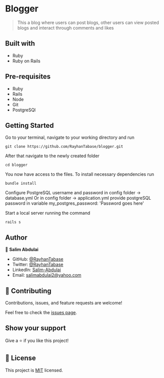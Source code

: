 # Blogger
> This a blog where users can post blogs, other users can view posted blogs and interact through comments and likes

## Built with
- Ruby
- Ruby on Rails

## Pre-requisites
- Ruby
- Rails
- Node
- Git
- PostgreSQl

## Getting Started

Go to your terminal, navigate to your working directory and run

`git clone https://github.com/RayhanTabase/blogger.git`

After that navigate to the newly created folder

`cd blogger`

You now have access to the files.
To install necessary dependencies run

 `bundle install`

Configure PostgreSQL username and password in config folder -> database.yml
Or in config folder -> application.yml provide postgreSQL password in variable  my_postgres_password: 'Password goes here'

Start a local server running the command

`rails s`


## Author

👤 **Salim Abdulai**

- GitHub: [@RayhanTabase](https://github.com/RayhanTabase)
- Twitter: [@RayhanTabase](https://twitter.com/@RayhanTabase)
- LinkedIn: [Salim-Abdulai](https://linkedin.com/in/salim-abdulai-5430065b)
- Email: salimabdulai2@yahoo.com

## 🤝 Contributing

Contributions, issues, and feature requests are welcome!

Feel free to check the [issues page](../../issues/).

## Show your support

Give a ⭐️ if you like this project!

## 📝 License

This project is [MIT](./MIT.md) licensed.
